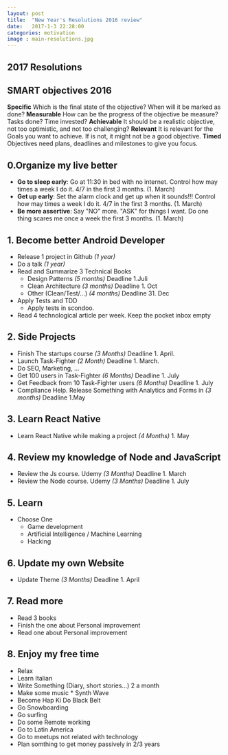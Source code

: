 ```yaml
---
layout: post
title:  "New Year's Resolutions 2016 review"
date:   2017-1-3 22:28:00
categories: motivation
image : main-resolutions.jpg
---
```


## 2017 Resolutions

## SMART objectives 2016
**Specific** Which is the final state of the objective? When will it be marked as done?
**Measurable** How can be the progress of the objective be measure? Tasks done? Time invested?
**Achievable** It should be a realistic objective, not too optimistic, and not too challenging?
**Relevant** It is relevant for the Goals you want to achieve. If is not, it might not be a good objective.
**Timed** Objectives need plans, deadlines and milestones to give you focus.

## 0.Organize my live better
* **Go to sleep early**: Go at 11:30 in bed with no internet. Control how may times a week I do it. 4/7 in the first 3 months. (1. March)
* **Get up early**: Set the alarm clock and get up when it sounds!!! Control how may times a week I do it. 4/7 in the first 3 months. (1. March)
* **Be more assertive**: Say "NO" more. "ASK" for things I want. Do one thing scares me once a week the first 3 months. (1. March)

## 1. Become better Android Developer
* Release 1 project in Github _(1 year)_ 
* Do a talk _(1 year)_ 
* Read and Summarize 3 Technical Books 
	* Design Patterns _(5 months)_ Deadline 1.Juli
	* Clean Architecture _(3 months)_ Deadline 1. Oct
	* Other (Clean/Test/...) _(4 months)_ Deadline 31. Dec
* Apply Tests and TDD
	* Apply tests in scondoo.
* Read 4 technological article per week. Keep the pocket inbox empty

## 2. Side Projects
* Finish The startups course _(3 Months)_	Deadline 1. April.
* Launch Task-Fighter _(2 Month)_ Deadline 1. March.
* Do SEO, Marketing, ...
* Get 100 users in Task-Fighter _(6 Months)_ Deadline 1. July
* Get Feedback from 10 Task-Fighter users _(6 Months)_ Deadline 1. July
* Compliance Help. Release Something with Analytics and Forms in _(3 months)_ Deadline 1.May

## 3. Learn React Native
* Learn React Native while making a project _(4 Months)_ 1. May 

## 4. Review my knowledge of Node and JavaScript
* Review the Js course. Udemy _(3 Months)_ Deadline 1. March
* Review the Node course. Udemy _(3 Months)_ Deadline 1. July

## 5. Learn
* Choose One
	* Game development
	* Artificial Intelligence / Machine Learning
	* Hacking


## 6. Update my own Website
* Update Theme  _(3 Months)_ Deadline 1. April 

## 7. Read more
* Read 3 books
* Finish the one about Personal improvement
* Read one about Personal improvement

## 8. Enjoy my free time
* Relax 
* Learn Italian
* Write Something (Diary, short stories...) 2 a month
* Make some music * Synth Wave   
* Become Hap Ki Do Black Belt
* Go Snowboarding
* Go surfing
* Do some Remote working
* Go to Latin America
* Go to meetups not related with technology
* Plan somthing to get money passively in 2/3 years
